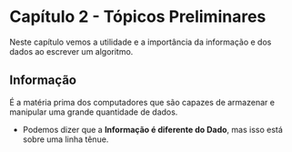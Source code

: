 # Capítulo 2 - Tópicos Preliminares
Neste capítulo vemos a utilidade e a importância da informação e dos dados ao escrever um algoritmo.

## Informação
É a matéria prima dos computadores que são capazes de armazenar e manipular uma grande quantidade de dados.

- Podemos dizer que a **Informação é diferente do Dado**, mas isso está sobre uma linha tênue.

